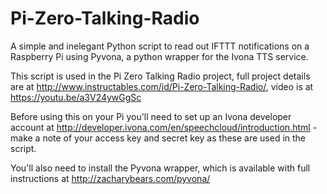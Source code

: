 # Pi-Zero-Talking-Radio
A simple and inelegant Python script to read out IFTTT notifications on a Raspberry Pi using Pyvona, a python wrapper for the Ivona TTS service.

This script is used in the Pi Zero Talking Radio project, full project details are at http://www.instructables.com/id/Pi-Zero-Talking-Radio/, video is at https://youtu.be/a3V24ywGgSc

Before using this on your Pi you'll need to set up an Ivona developer account at http://developer.ivona.com/en/speechcloud/introduction.html - make a note of your access key and secret key as these are used in the script.

You'll also need to install the Pyvona wrapper, which is available with full instructions at http://zacharybears.com/pyvona/
